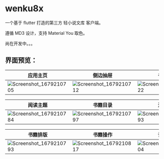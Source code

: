 # wenku8x

一个基于 flutter 打造的第三方 轻小说文库 客户端。

遵循 MD3 设计，支持 Material You 取色。

尚在开发中。。。

## 界面预览：

| 应用主页                                                                                                                        | 侧边抽屉                                                                                                                        | 书籍详情                                                                                                                        |
| ------------------------------------------------------------------------------------------------------------------------------- | ------------------------------------------------------------------------------------------------------------------------------- | ------------------------------------------------------------------------------------------------------------------------------- |
| ![Screenshot_1679210705](https://user-images.githubusercontent.com/25399519/226160548-c552ec77-747f-4652-96a3-2603b93efa1f.png) | ![Screenshot_1679210712](https://user-images.githubusercontent.com/25399519/226160555-b995abf2-d053-4e18-9011-72ac4ffe5c1c.png) | ![Screenshot_1679210722](https://user-images.githubusercontent.com/25399519/226160557-3d38dbbb-4d1c-4945-8928-9bfb5b07d3b8.png) |

| 阅读主题                                                                                                                        | 书籍目录                                                                                                                        | 进度调解                                                                                                                        |
| ------------------------------------------------------------------------------------------------------------------------------- | ------------------------------------------------------------------------------------------------------------------------------- | ------------------------------------------------------------------------------------------------------------------------------- |
| ![Screenshot_1679210784](https://user-images.githubusercontent.com/25399519/226160561-8948102e-b5cf-4cf9-b399-c7cbd35095c8.png) | ![Screenshot_1679210797](https://user-images.githubusercontent.com/25399519/226160566-0e58d33a-8902-4a72-a4f0-f3b7b2979df1.png) | ![Screenshot_1679210793](https://user-images.githubusercontent.com/25399519/226160564-8d793d35-2559-4e9f-b17f-34b0a1531eed.png) |

| 书籍排版                                                                                                                        | 书籍操作                                                                                                                        | 设置页面                                                                                                                        |
| ------------------------------------------------------------------------------------------------------------------------------- | ------------------------------------------------------------------------------------------------------------------------------- | ------------------------------------------------------------------------------------------------------------------------------- |
| ![Screenshot_1679210793](https://user-images.githubusercontent.com/25399519/226160563-0476aa8b-c5ff-4639-8a62-067599dc8e17.png) | ![Screenshot_1679210817](https://user-images.githubusercontent.com/25399519/226160568-86321494-3851-4ea0-8769-0890688d214b.png) | ![Screenshot_1679210804](https://user-images.githubusercontent.com/25399519/226160567-f1b19001-8998-42ff-92ce-b65e24f3a1d0.png) |
